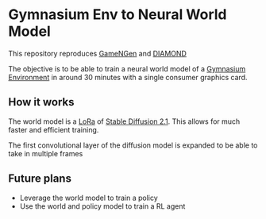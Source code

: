 # Gymnasium Env to Neural World Model

This repository reproduces [GameNGen](https://gamengen.github.io/****) and [DIAMOND](https://diamond-wm.github.io/)

The objective is to be able to train a neural world model of a [Gymnasium](https://gymnasium.farama.org/index.html) [Environment](https://gymnasium.farama.org/api/env/) in around 30 minutes with a single consumer graphics card.

## How it works 

The world model is a [LoRa](https://arxiv.org/abs/2106.09685) of [Stable Diffusion 2.1](https://huggingface.co/stabilityai/stable-diffusion-2-1). This allows for much faster and efficient training.

The first convolutional layer of the diffusion model is expanded to be able to take in multiple frames

## Future plans

- Leverage the world model to train a policy
- Use the world and policy model to train a RL agent